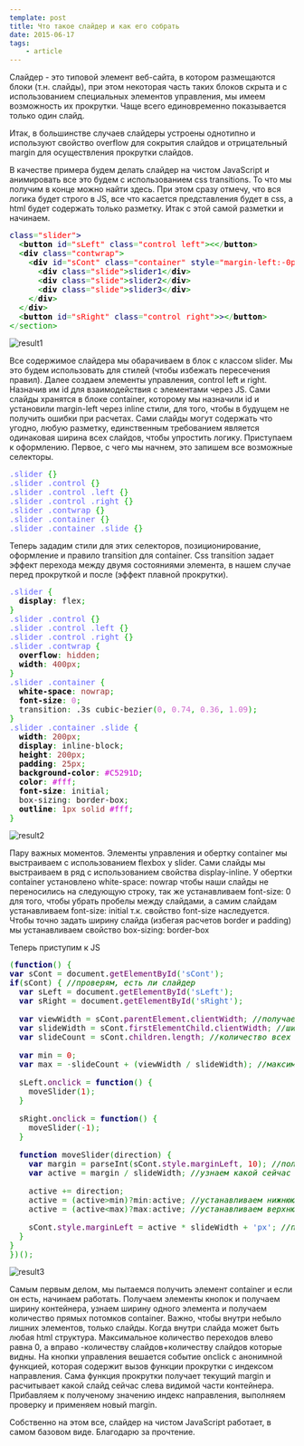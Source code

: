 ```yaml
---
template: post
title: Что такое слайдер и как его собрать
date: 2015-06-17
tags:
    - article
---
```


Слайдер - это типовой элемент веб-сайта, в котором размещаются блоки (т.н. слайды), при этом некоторая часть таких блоков скрыта и с использованием специальных элементов управления, мы имеем возможность их прокрутки. Чаще всего единовременно показывается только один слайд.

Итак, в большинстве случаев слайдеры устроены однотипно и используют свойство overflow для сокрытия слайдов и отрицательный margin для осуществления прокрутки слайдов.

В качестве примера будем делать слайдер на чистом JavaScript и анимировать все это будем с использованием css transitions. То что мы получим в конце можно найти <a onclick="o('http://dcvs.ru/other/slider.htm')">здесь</a>. При этом сразу отмечу, что вся логика будет строго в JS, все что касается представления будет в css, а html будет содержать только разметку. Итак с этой самой разметки и начинаем.

<pre class="html4strict" style="font-family:monospace;"><span style="color: #009900;"><section <span style="color: #000066;">class</span><span style="color: #66cc66;">=</span><span style="color: #ff0000;">"slider"</span>></span>
  <span style="color: #009900;"><<span style="color: #000000; font-weight: bold;">button</span> <span style="color: #000066;">id</span><span style="color: #66cc66;">=</span><span style="color: #ff0000;">"sLeft"</span> <span style="color: #000066;">class</span><span style="color: #66cc66;">=</span><span style="color: #ff0000;">"control left"</span>><<<span style="color: #66cc66;">/</span><span style="color: #000000; font-weight: bold;">button</span>></span>
  <span style="color: #009900;"><<span style="color: #000000; font-weight: bold;">div</span> <span style="color: #000066;">class</span><span style="color: #66cc66;">=</span><span style="color: #ff0000;">"contwrap"</span>></span>
    <span style="color: #009900;"><<span style="color: #000000; font-weight: bold;">div</span> <span style="color: #000066;">id</span><span style="color: #66cc66;">=</span><span style="color: #ff0000;">"sCont"</span> <span style="color: #000066;">class</span><span style="color: #66cc66;">=</span><span style="color: #ff0000;">"container"</span> <span style="color: #000066;">style</span><span style="color: #66cc66;">=</span><span style="color: #ff0000;">"margin-left:-0px;"</span>></span>
      <span style="color: #009900;"><<span style="color: #000000; font-weight: bold;">div</span> <span style="color: #000066;">class</span><span style="color: #66cc66;">=</span><span style="color: #ff0000;">"slide"</span>></span>slider1<span style="color: #009900;"><<span style="color: #66cc66;">/</span><span style="color: #000000; font-weight: bold;">div</span>></span>
      <span style="color: #009900;"><<span style="color: #000000; font-weight: bold;">div</span> <span style="color: #000066;">class</span><span style="color: #66cc66;">=</span><span style="color: #ff0000;">"slide"</span>></span>slider2<span style="color: #009900;"><<span style="color: #66cc66;">/</span><span style="color: #000000; font-weight: bold;">div</span>></span>
      <span style="color: #009900;"><<span style="color: #000000; font-weight: bold;">div</span> <span style="color: #000066;">class</span><span style="color: #66cc66;">=</span><span style="color: #ff0000;">"slide"</span>></span>slider3<span style="color: #009900;"><<span style="color: #66cc66;">/</span><span style="color: #000000; font-weight: bold;">div</span>></span>
    <span style="color: #009900;"><<span style="color: #66cc66;">/</span><span style="color: #000000; font-weight: bold;">div</span>></span>
  <span style="color: #009900;"><<span style="color: #66cc66;">/</span><span style="color: #000000; font-weight: bold;">div</span>></span>
  <span style="color: #009900;"><<span style="color: #000000; font-weight: bold;">button</span> <span style="color: #000066;">id</span><span style="color: #66cc66;">=</span><span style="color: #ff0000;">"sRight"</span> <span style="color: #000066;">class</span><span style="color: #66cc66;">=</span><span style="color: #ff0000;">"control right"</span>></span>><span style="color: #009900;"><<span style="color: #66cc66;">/</span><span style="color: #000000; font-weight: bold;">button</span>></span>
<span style="color: #009900;"><<span style="color: #66cc66;">/</span>section></span></pre>

![result1](/files/chto_takoe_slajder_i_kak_ego_sobrat/slider1.jpg)

Все содержимое слайдера мы обарачиваем в блок с классом slider. Мы это будем использовать для стилей (чтобы избежать пересечения правил). Далее создаем элементы управления, control left и right. Назначив им id для взаимодействия с элементами через JS. Сами слайды хранятся в блоке container, которому мы назначили id и установили margin-left через inline стили, для того, чтобы в будущем не получить ошибки при расчетах. Сами слайды могут содержать что угодно, любую разметку, единственным требованием является одинаковая ширина всех слайдов, чтобы упростить логику. Приступаем к оформлению. Первое, с чего мы начнем, это запишем все возможные селекторы.

<pre class="css" style="font-family:monospace;"><span style="color: #6666ff;">.slider</span> <span style="color: #00AA00;">{</span><span style="color: #00AA00;">}</span>
<span style="color: #6666ff;">.slider</span> <span style="color: #6666ff;">.control</span> <span style="color: #00AA00;">{</span><span style="color: #00AA00;">}</span>
<span style="color: #6666ff;">.slider</span> <span style="color: #6666ff;">.control</span> <span style="color: #6666ff;">.left</span> <span style="color: #00AA00;">{</span><span style="color: #00AA00;">}</span>
<span style="color: #6666ff;">.slider</span> <span style="color: #6666ff;">.control</span> <span style="color: #6666ff;">.right</span> <span style="color: #00AA00;">{</span><span style="color: #00AA00;">}</span>
<span style="color: #6666ff;">.slider</span> <span style="color: #6666ff;">.contwrap</span> <span style="color: #00AA00;">{</span><span style="color: #00AA00;">}</span>
<span style="color: #6666ff;">.slider</span> <span style="color: #6666ff;">.container</span> <span style="color: #00AA00;">{</span><span style="color: #00AA00;">}</span>
<span style="color: #6666ff;">.slider</span> <span style="color: #6666ff;">.container</span> <span style="color: #6666ff;">.slide</span> <span style="color: #00AA00;">{</span><span style="color: #00AA00;">}</span></pre>

Теперь зададим стили для этих селекторов, позиционирование, оформление и правило transition для container. Css transition задает эффект перехода между двумя состояниями элемента, в нашем случае перед прокруткой и после (эффект плавной прокрутки).

<pre class="css" style="font-family:monospace;"><span style="color: #6666ff;">.slider</span> <span style="color: #00AA00;">{</span>
  <span style="color: #000000; font-weight: bold;">display</span><span style="color: #00AA00;">:</span> flex<span style="color: #00AA00;">;</span>
<span style="color: #00AA00;">}</span>
<span style="color: #6666ff;">.slider</span> <span style="color: #6666ff;">.control</span> <span style="color: #00AA00;">{</span><span style="color: #00AA00;">}</span>
<span style="color: #6666ff;">.slider</span> <span style="color: #6666ff;">.control</span> <span style="color: #6666ff;">.left</span> <span style="color: #00AA00;">{</span><span style="color: #00AA00;">}</span>
<span style="color: #6666ff;">.slider</span> <span style="color: #6666ff;">.control</span> <span style="color: #6666ff;">.right</span> <span style="color: #00AA00;">{</span><span style="color: #00AA00;">}</span>
<span style="color: #6666ff;">.slider</span> <span style="color: #6666ff;">.contwrap</span> <span style="color: #00AA00;">{</span>
  <span style="color: #000000; font-weight: bold;">overflow</span><span style="color: #00AA00;">:</span> <span style="color: #993333;">hidden</span><span style="color: #00AA00;">;</span>
  <span style="color: #000000; font-weight: bold;">width</span><span style="color: #00AA00;">:</span> <span style="color: #933;">400px</span><span style="color: #00AA00;">;</span>
<span style="color: #00AA00;">}</span>
<span style="color: #6666ff;">.slider</span> <span style="color: #6666ff;">.container</span> <span style="color: #00AA00;">{</span>
  <span style="color: #000000; font-weight: bold;">white-space</span><span style="color: #00AA00;">:</span> <span style="color: #993333;">nowrap</span><span style="color: #00AA00;">;</span>
  <span style="color: #000000; font-weight: bold;">font-size</span><span style="color: #00AA00;">:</span> <span style="color: #cc66cc;">0</span><span style="color: #00AA00;">;</span>
  transition<span style="color: #00AA00;">:</span> .3s cubic-bezier<span style="color: #00AA00;">(</span><span style="color: #cc66cc;">0</span><span style="color: #00AA00;">,</span> <span style="color: #cc66cc;">0.74</span><span style="color: #00AA00;">,</span> <span style="color: #cc66cc;">0.36</span><span style="color: #00AA00;">,</span> <span style="color: #cc66cc;">1.09</span><span style="color: #00AA00;">)</span><span style="color: #00AA00;">;</span>
<span style="color: #00AA00;">}</span>
<span style="color: #6666ff;">.slider</span> <span style="color: #6666ff;">.container</span> <span style="color: #6666ff;">.slide</span> <span style="color: #00AA00;">{</span>
  <span style="color: #000000; font-weight: bold;">width</span><span style="color: #00AA00;">:</span> <span style="color: #933;">200px</span><span style="color: #00AA00;">;</span>
  <span style="color: #000000; font-weight: bold;">display</span><span style="color: #00AA00;">:</span> inline-block<span style="color: #00AA00;">;</span>
  <span style="color: #000000; font-weight: bold;">height</span><span style="color: #00AA00;">:</span> <span style="color: #933;">200px</span><span style="color: #00AA00;">;</span>
  <span style="color: #000000; font-weight: bold;">padding</span><span style="color: #00AA00;">:</span> <span style="color: #933;">25px</span><span style="color: #00AA00;">;</span>
  <span style="color: #000000; font-weight: bold;">background-color</span><span style="color: #00AA00;">:</span> <span style="color: #cc00cc;">#C5291D</span><span style="color: #00AA00;">;</span>
  <span style="color: #000000; font-weight: bold;">color</span><span style="color: #00AA00;">:</span> <span style="color: #cc00cc;">#fff</span><span style="color: #00AA00;">;</span>
  <span style="color: #000000; font-weight: bold;">font-size</span><span style="color: #00AA00;">:</span> initial<span style="color: #00AA00;">;</span>
  box-sizing<span style="color: #00AA00;">:</span> border-box<span style="color: #00AA00;">;</span>
  <span style="color: #000000; font-weight: bold;">outline</span><span style="color: #00AA00;">:</span> <span style="color: #933;">1px</span> <span style="color: #993333;">solid</span> <span style="color: #cc00cc;">#fff</span><span style="color: #00AA00;">;</span>
<span style="color: #00AA00;">}</span></pre>

![result2](/files/chto_takoe_slajder_i_kak_ego_sobrat/slider2.jpg)

Пару важных моментов. Элементы управления и обертку container мы выстраиваем с использованием flexbox у slider. Сами слайды мы выстраиваем в ряд с использованием свойства display-inline. У обертки container установлено white-space: nowrap чтобы наши слайды не переносились на следующую строку, так же устанавливаем font-size: 0 для того, чтобы убрать пробелы между слайдами, а самим слайдам устанавливаем font-size: initial т.к. свойство font-size наследуется. Чтобы точно задать ширину слайда (избегая расчетов border и padding) мы устанавливаем свойство box-sizing: border-box

Теперь приступим к JS

<pre class="javascript" style="font-family:monospace;"><span style="color: #009900;">(</span><span style="color: #000066; font-weight: bold;">function</span><span style="color: #009900;">(</span><span style="color: #009900;">)</span> <span style="color: #009900;">{</span>
<span style="color: #000066; font-weight: bold;">var</span> sCont <span style="color: #339933;">=</span> document.<span style="color: #660066;">getElementById</span><span style="color: #009900;">(</span><span style="color: #3366CC;">'sCont'</span><span style="color: #009900;">)</span><span style="color: #339933;">;</span>
<span style="color: #000066; font-weight: bold;">if</span><span style="color: #009900;">(</span>sCont<span style="color: #009900;">)</span> <span style="color: #009900;">{</span> <span style="color: #006600; font-style: italic;">//проверям, есть ли слайдер</span>
  <span style="color: #000066; font-weight: bold;">var</span> sLeft <span style="color: #339933;">=</span> document.<span style="color: #660066;">getElementById</span><span style="color: #009900;">(</span><span style="color: #3366CC;">'sLeft'</span><span style="color: #009900;">)</span><span style="color: #339933;">;</span>
  <span style="color: #000066; font-weight: bold;">var</span> sRight <span style="color: #339933;">=</span> document.<span style="color: #660066;">getElementById</span><span style="color: #009900;">(</span><span style="color: #3366CC;">'sRight'</span><span style="color: #009900;">)</span><span style="color: #339933;">;</span>

  <span style="color: #000066; font-weight: bold;">var</span> viewWidth <span style="color: #339933;">=</span> sCont.<span style="color: #660066;">parentElement</span>.<span style="color: #660066;">clientWidth</span><span style="color: #339933;">;</span> <span style="color: #006600; font-style: italic;">//получаем ширину contwrap, видимой части</span>
  <span style="color: #000066; font-weight: bold;">var</span> slideWidth <span style="color: #339933;">=</span> sCont.<span style="color: #660066;">firstElementChild</span>.<span style="color: #660066;">clientWidth</span><span style="color: #339933;">;</span> <span style="color: #006600; font-style: italic;">//ширина одного элемента</span>
  <span style="color: #000066; font-weight: bold;">var</span> slideCount <span style="color: #339933;">=</span> sCont.<span style="color: #660066;">children</span>.<span style="color: #660066;">length</span><span style="color: #339933;">;</span> <span style="color: #006600; font-style: italic;">//количество всех слайдов</span>

  <span style="color: #000066; font-weight: bold;">var</span> min <span style="color: #339933;">=</span> <span style="color: #CC0000;">0</span><span style="color: #339933;">;</span>
  <span style="color: #000066; font-weight: bold;">var</span> max <span style="color: #339933;">=</span> <span style="color: #339933;">-</span>slideCount <span style="color: #339933;">+</span> <span style="color: #009900;">(</span>viewWidth <span style="color: #339933;">/</span> slideWidth<span style="color: #009900;">)</span><span style="color: #339933;">;</span> <span style="color: #006600; font-style: italic;">//максимальное количество переходов вправо</span>

  sLeft.<span style="color: #660066;">onclick</span> <span style="color: #339933;">=</span> <span style="color: #000066; font-weight: bold;">function</span><span style="color: #009900;">(</span><span style="color: #009900;">)</span> <span style="color: #009900;">{</span>
    moveSlider<span style="color: #009900;">(</span><span style="color: #CC0000;">1</span><span style="color: #009900;">)</span><span style="color: #339933;">;</span>
  <span style="color: #009900;">}</span>

  sRight.<span style="color: #660066;">onclick</span> <span style="color: #339933;">=</span> <span style="color: #000066; font-weight: bold;">function</span><span style="color: #009900;">(</span><span style="color: #009900;">)</span> <span style="color: #009900;">{</span>
    moveSlider<span style="color: #009900;">(</span><span style="color: #339933;">-</span><span style="color: #CC0000;">1</span><span style="color: #009900;">)</span><span style="color: #339933;">;</span>
  <span style="color: #009900;">}</span>

  <span style="color: #000066; font-weight: bold;">function</span> moveSlider<span style="color: #009900;">(</span>direction<span style="color: #009900;">)</span> <span style="color: #009900;">{</span>
    <span style="color: #000066; font-weight: bold;">var</span> margin <span style="color: #339933;">=</span> parseInt<span style="color: #009900;">(</span>sCont.<span style="color: #660066;">style</span>.<span style="color: #660066;">marginLeft</span><span style="color: #339933;">,</span> <span style="color: #CC0000;">10</span><span style="color: #009900;">)</span><span style="color: #339933;">;</span> <span style="color: #006600; font-style: italic;">//получаем текущий margin</span>
    <span style="color: #000066; font-weight: bold;">var</span> active <span style="color: #339933;">=</span> margin <span style="color: #339933;">/</span> slideWidth<span style="color: #339933;">;</span> <span style="color: #006600; font-style: italic;">//узнаем какой сейчас слайд</span>

    active <span style="color: #339933;">+=</span> direction<span style="color: #339933;">;</span>
    active <span style="color: #339933;">=</span> <span style="color: #009900;">(</span>active<span style="color: #339933;">></span>min<span style="color: #009900;">)</span><span style="color: #339933;">?</span>min<span style="color: #339933;">:</span>active<span style="color: #339933;">;</span> <span style="color: #006600; font-style: italic;">//устанавливаем нижнюю границу</span>
    active <span style="color: #339933;">=</span> <span style="color: #009900;">(</span>active<span style="color: #339933;"><</span>max<span style="color: #009900;">)</span><span style="color: #339933;">?</span>max<span style="color: #339933;">:</span>active<span style="color: #339933;">;</span> <span style="color: #006600; font-style: italic;">//устанавливаем верхнюю границу</span>

    sCont.<span style="color: #660066;">style</span>.<span style="color: #660066;">marginLeft</span> <span style="color: #339933;">=</span> active <span style="color: #339933;">*</span> slideWidth <span style="color: #339933;">+</span> <span style="color: #3366CC;">'px'</span><span style="color: #339933;">;</span> <span style="color: #006600; font-style: italic;">//прокручиваем</span>
  <span style="color: #009900;">}</span>
<span style="color: #009900;">}</span>
<span style="color: #009900;">}</span><span style="color: #009900;">)</span><span style="color: #009900;">(</span><span style="color: #009900;">)</span><span style="color: #339933;">;</span></pre>

![result3](/files/chto_takoe_slajder_i_kak_ego_sobrat/slider3.gif)

Самым первым делом, мы пытаемся получить элемент container и если он есть, начинаем работать. Получаем элементы кнопок и получаем ширину контейнера, узнаем ширину одного элемента и получаем количество прямых потомков container. Важно, чтобы внутри небыло лишних элементов, только слайды. Когда внутри слайда может быть любая html структура. Максимальное количество переходов влево равна 0, а вправо -количеству слайдов+количеству слайдов которые видны. На кнопки управления вешается событие onclick с анонимной функцией, которая содержит вызов функции прокрутки с индексом направления. Сама функция прокрутки получает текущий margin и расчитывает какой слайд сейчас слева видимой части контейнера. Прибавляем к полученому значению индекс направления, выполняем проверку и применяем новый margin.

Собственно на этом все, слайдер на чистом JavaScript работает, в самом базовом виде. Благодарю за прочтение.